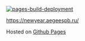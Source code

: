 [![pages-build-deployment](https://github.com/aegeespb/christmas-tree/actions/workflows/pages/pages-build-deployment/badge.svg)](https://github.com/aegeespb/christmas-tree/actions/workflows/pages/pages-build-deployment)

https://newyear.aegeespb.ru/

Hosted on [Github Pages](https://pages.github.com/)

